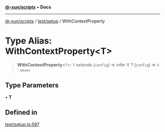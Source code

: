 [**@-xun/scripts**](../../../README.md) • **Docs**

***

[@-xun/scripts](../../../README.md) / [test/setup](../README.md) / WithContextProperty

# Type Alias: WithContextProperty\<T\>

> **WithContextProperty**\<`T`\>: `T` *extends* (`config`) => infer V ? (`config`) => `V` : `never`

## Type Parameters

• **T**

## Defined in

[test/setup.ts:597](https://github.com/Xunnamius/xscripts/blob/ce701f3d57da9f82ee0036320bc62d5c51233011/test/setup.ts#L597)
